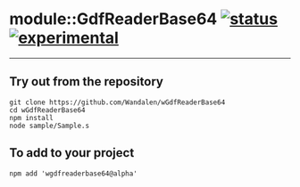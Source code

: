 
# module::GdfReaderBase64  [![status](https://github.com/Wandalen/wGdfReaderBase64/workflows/publish/badge.svg)](https://github.com/Wandalen/wGdfReaderBase64/actions?query=workflow%3Apublish) [![experimental](https://img.shields.io/badge/stability-experimental-orange.svg)](https://github.com/emersion/stability-badges#experimental)

___

## Try out from the repository
```
git clone https://github.com/Wandalen/wGdfReaderBase64
cd wGdfReaderBase64
npm install
node sample/Sample.s
```

## To add to your project
```
npm add 'wgdfreaderbase64@alpha'
```




